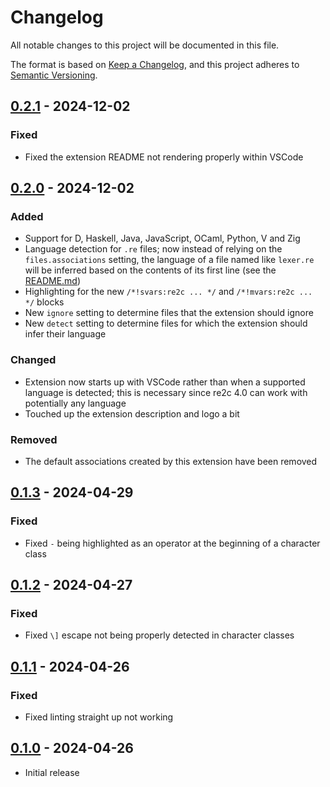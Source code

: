 # Changelog

All notable changes to this project will be documented in this file.

The format is based on [Keep a Changelog](https://keepachangelog.com/en/1.1.0/), and this project adheres to [Semantic Versioning](https://semver.org/spec/v2.0.0.html).

## [0.2.1](https://github.com/deimonn/code-re2c/compare/v0.2.0...v0.2.1) - 2024-12-02

### Fixed

- Fixed the extension README not rendering properly within VSCode

## [0.2.0](https://github.com/deimonn/code-re2c/compare/v0.1.3...v0.2.0) - 2024-12-02

### Added

- Support for D, Haskell, Java, JavaScript, OCaml, Python, V and Zig
- Language detection for `.re` files; now instead of relying on the `files.associations` setting, the language of a file named like `lexer.re` will be inferred based on the contents of its first line (see the [README.md](README.md))
- Highlighting for the new `/*!svars:re2c ... */` and `/*!mvars:re2c ... */` blocks
- New `ignore` setting to determine files that the extension should ignore
- New `detect` setting to determine files for which the extension should infer their language

### Changed

- Extension now starts up with VSCode rather than when a supported language is detected; this is necessary since re2c 4.0 can work with potentially any language
- Touched up the extension description and logo a bit

### Removed

- The default associations created by this extension have been removed

## [0.1.3](https://github.com/deimonn/code-re2c/compare/v0.1.2...v0.1.3) - 2024-04-29

### Fixed

- Fixed `-` being highlighted as an operator at the beginning of a character class

## [0.1.2](https://github.com/deimonn/code-re2c/compare/v0.1.1...v0.1.2) - 2024-04-27

### Fixed

- Fixed `\]` escape not being properly detected in character classes

## [0.1.1](https://github.com/deimonn/code-re2c/compare/v0.1.0...v0.1.1) - 2024-04-26

### Fixed

- Fixed linting straight up not working <!-- Just how do I miss these things? -->

## [0.1.0](https://github.com/deimonn/code-re2c/releases/tag/v0.1.0) - 2024-04-26

- Initial release
